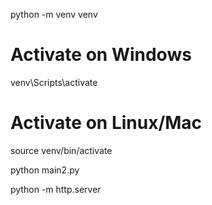 python -m venv venv
# Activate on Windows
venv\Scripts\activate
# Activate on Linux/Mac
source venv/bin/activate

python main2.py

python -m http.server
